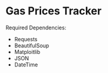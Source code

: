 # Gas Prices Tracker

Required Dependencies:
 - Requests
 - BeautifulSoup
 - Matploitlib
 - JSON
 - DateTime
